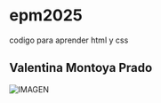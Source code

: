 # epm2025
codigo para aprender html y css

## Valentina Montoya Prado
![IMAGEN]("./img/robot.webp")

